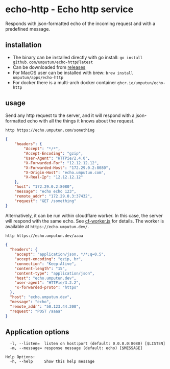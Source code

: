 # echo-http - Echo http service

Responds with json-formatted echo of the incoming request and with a predefined message.

## installation

- The binary can be installed directly with go install: `go install github.com/umputun/echo-http@latest`
- Can be downloaded from [releases](https://github.com/umputun/echo-http/releases)
- For MacOS user can be installed with brew: `brew install umputun/apps/echo-http`
- For docker there is a multi-arch docker container `ghcr.io/umputun/echo-http`


## usage

Send any http request to the server, and it will respond with a json-formatted echo with all the things it knows about the request.

```sh
http https://echo.umputun.com/something
```

```json
{
    "headers": {
        "Accept": "*/*",
        "Accept-Encoding": "gzip",
        "User-Agent": "HTTPie/2.4.0",
        "X-Forwarded-For": "12.12.12.12",
        "X-Forwarded-Host": "172.29.0.2:8080",
        "X-Origin-Host": "echo.umputun.com",
        "X-Real-Ip": "12.12.12.12"
    },
    "host": "172.29.0.2:8080",
    "message": "echo echo 123",
    "remote_addr": "172.29.0.3:37432",
    "request": "GET /something"
}
```

Alternatively, it can be run within cloudflare worker. In this case, the server will respond with the same echo. See [cf-worker.js](https://github.com/umputun/echo-http/blob/master/cf-worker.js) for details. The worker is available at `https://echo.umputun.dev/`.

```sh
http https://echo.umputun.dev/aaaa
```

```json
{
  "headers": {
    "accept": "application/json, */*;q=0.5",
    "accept-encoding": "gzip, br",
    "connection": "Keep-Alive",
    "content-length": "15",
    "content-type": "application/json",
    "host": "echo.umputun.dev",
    "user-agent": "HTTPie/3.2.2",
    "x-forwarded-proto": "https"
  },
  "host": "echo.umputun.dev",
  "message": "echo",
  "remote_addr": "50.123.44.200",
  "request": "POST /aaaa"
}
```

## Application options

```
  -l, --listen=  listen on host:port (default: 0.0.0.0:8080) [$LISTEN]
  -m, --message= response message (default: echo) [$MESSAGE]

Help Options:
  -h, --help     Show this help message
```
